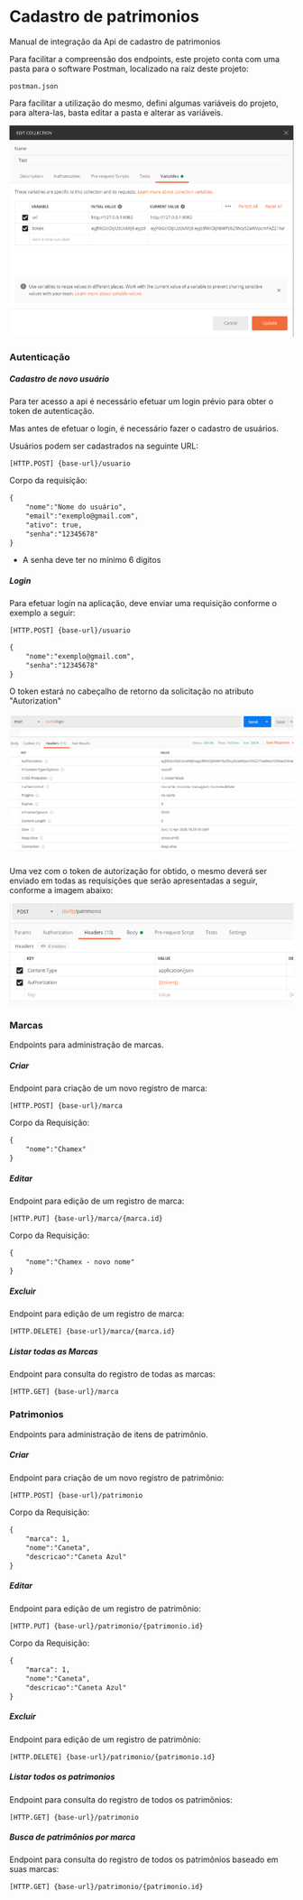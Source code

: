 # Cadastro de patrimonios

Manual de integração da Api de cadastro de patrimonios

Para facilitar a compreensão dos endpoints, este projeto conta com uma pasta para o software Postman, localizado na raiz deste projeto:

```
postman.json
```





Para facilitar a utilização do mesmo, defini algumas variáveis do projeto, para altera-las, basta editar a pasta e alterar as variáveis.



![image-20200412165757599](media/image-20200412165757599.png)



### Autenticação

##### Cadastro de novo usuário

Para ter acesso a api é necessário efetuar um login prévio para obter o token de autenticação.

Mas antes de efetuar o login, é necessário fazer o cadastro de usuários.

Usuários podem ser cadastrados na seguinte URL:

```
[HTTP.POST] {base-url}/usuario
```

Corpo da requisição:

```
{
	"nome":"Nome do usuário",
	"email":"exemplo@gmail.com",
	"ativo": true,
	"senha":"12345678"
}
```



* A senha deve ter no mínimo 6 dígitos

  

##### Login

Para efetuar login na aplicação, deve enviar uma requisição conforme o exemplo a seguir:

```
[HTTP.POST] {base-url}/usuario
```

```
{
	"nome":"exemplo@gmail.com",
	"senha":"12345678"
}
```

O token estará no cabeçalho de retorno da solicitação no atributo "Autorization"

![image-20200412171254362](media/image-20200412171254362.png)

Uma vez com o token de autorização for obtido, o mesmo deverá ser enviado em todas as requisições que serão apresentadas a seguir, conforme a imagem abaixo:

![image-20200412171655894](media/image-20200412171655894.png)

### Marcas

Endpoints para administração de marcas.

##### Criar

Endpoint para criação de um novo registro de marca:

```
[HTTP.POST] {base-url}/marca
```

Corpo da Requisição:

```
{
	"nome":"Chamex"
}
```

##### Editar

Endpoint para edição de um registro de marca:

```
[HTTP.PUT] {base-url}/marca/{marca.id}
```

Corpo da Requisição:

```
{
	"nome":"Chamex - novo nome"
}
```

##### Excluir

Endpoint para edição de um registro de marca:

```
[HTTP.DELETE] {base-url}/marca/{marca.id}
```

##### Listar todas as Marcas

Endpoint para consulta do registro de todas as marcas:

```
[HTTP.GET] {base-url}/marca
```



### Patrimonios

Endpoints para administração de itens de patrimônio.

##### Criar

Endpoint para criação de um novo registro de patrimônio:

```
[HTTP.POST] {base-url}/patrimonio
```

Corpo da Requisição:

```
{
	"marca": 1,
	"nome":"Caneta",
	"descricao":"Caneta Azul"
}
```

##### Editar

Endpoint para edição de um registro de patrimônio:

```
[HTTP.PUT] {base-url}/patrimonio/{patrimonio.id}
```

Corpo da Requisição:

```
{
	"marca": 1,
	"nome":"Caneta",
	"descricao":"Caneta Azul"
}
```

##### Excluir

Endpoint para edição de um registro de patrimônio:

```
[HTTP.DELETE] {base-url}/patrimonio/{patrimonio.id}
```

##### Listar todos os patrimonios

Endpoint para consulta do registro de todos os patrimônios:

```
[HTTP.GET] {base-url}/patrimonio
```

##### Busca de patrimônios por marca

Endpoint para consulta do registro de todos os patrimônios baseado em suas marcas:

```
[HTTP.GET] {base-url}/patrimonio/{patrimonio.id}
```

